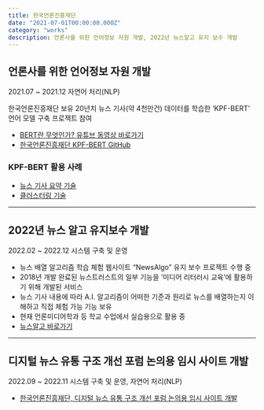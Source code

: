 ```yaml
---
title: 한국언론진흥재단
date: "2021-07-01T00:00:00.000Z"
category: "works"
description: 언론사를 위한 언어정보 자원 개발, 2022년 뉴스알고 유지 보수 개발
---
```


## 언론사를 위한 언어정보 자원 개발

2021.07 ~ 2021.12 자연어 처리(NLP)

한국언론진흥재단 보유 20년치 뉴스 기사(약 4천만건) 데이터를 학습한 ‘KPF-BERT’ 언어 모델 구축 프로젝트 참여

* [BERT란 무엇인가? 유튜브 동영상 바로가기](https://www.youtube.com/watch?v=Pj6563CAnKs)
* [한국언론진흥재단 KPF-BERT GitHub](https://github.com/KPFBERT/kpfbert)

### KPF-BERT 활용 사례

* [뉴스 기사 요약 기술](https://github.com/KPFBERT/kpfbertsum)
* [클러스터링 기술](https://github.com/KPFBERT/kpfSBERT_Clustering)

---

## 2022년 뉴스 알고 유지보수 개발

2022.02 ~ 2022.12 시스템 구축 및 운영

* 뉴스 배열 알고리즘 학습 체험 웹사이트 “NewsAlgo” 유지 보수  프로젝트 수행 중
* 2018년 개발 완료된 뉴스트러스트의 일부 기능을 ‘미디어 리터러시 교육’에 활용하기 위해 개발된 서비스
* 뉴스 기사 내용에 따라 A.I. 알고리즘이 어떠한 기준과 원리로 뉴스를 배열하는지 이해하고 직접 체험 가능 기능 보유
* 현재 언론미디어학과 등 학교 수업에서 실습용으로 활용 중
* [뉴스알고 바로가기](http://beta.newsalgo.or.kr/)

---

## 디지털 뉴스 유통 구조 개선 포럼 논의용 임시 사이트 개발

2022.09 ~ 2022.11 시스템 구축 및 운영, 자연어 처리(NLP)

* [한국언론진흥재단, 디지털 뉴스 유통 구조 개선 포럼 논의용 임시 사이트 개발](https://www.journalist.or.kr/news/article.html?no=52472 "언론사 공동포털 추진… 기록 통해 시행착오 줄일 것")